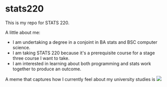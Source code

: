 # stats220

This is my repo for STATS 220. 

A little about me:

- I am undertaking a degree in a conjoint in BA stats and BSC computer science.
- I am taking STATS 220 because it's a prerequisite course for a stage three course I want to take.
- I am interested in learning about both programming and stats work together to produce an outcome.

A meme that captures how I currently feel about my university studies is ![]([https://c.tenor.com/8druEACXtX8AAAAd/tenor.gif](https://tenor.com/view/disintegrating-funny-thanos-gif-22399978))
